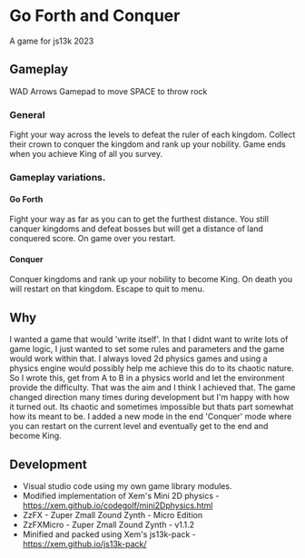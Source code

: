 # Go Forth and Conquer

A game for js13k 2023  


## Gameplay
WAD Arrows Gamepad to move
SPACE to throw rock

### General
Fight your way across the levels to defeat the ruler of each kingdom. Collect their crown to conquer the kingdom and rank up your nobility. 
Game ends when you achieve King of all you survey.

### Gameplay variations.

#### Go Forth
Fight your way as far as you can to get the furthest distance. You still canquer kingdoms and defeat bosses but will get a distance of land conquered score. On game over you restart.

#### Conquer
Conquer kingdoms and rank up your nobility to become King. On death you will restart on that kingdom. Escape to quit to menu.

## Why
I wanted a game that would 'write itself'. In that I didnt want to write lots of game logic, I just wanted to set some rules and parameters and the game would work within that.
I always loved 2d physics games and using a physics engine would possibly help me achieve this do to its chaotic nature.
So I wrote this, get from A to B in a physics world and let the environment provide the difficulty.
That was the aim and I think I achieved that. The game changed direction many times during development but I'm happy with how it turned out.
Its chaotic and sometimes impossible but thats part somewhat how its meant to be. I added a new mode in the end 'Conquer' mode where you can restart on the current level and eventually get to the end and become King.

## Development
* Visual studio code using my own game library modules.
* Modified implementation of Xem's Mini 2D physics - https://xem.github.io/codegolf/mini2Dphysics.html
* ZzFX - Zuper Zmall Zound Zynth - Micro Edition
* ZzFXMicro - Zuper Zmall Zound Zynth - v1.1.2
* Minified and packed using Xem's js13k-pack - https://xem.github.io/js13k-pack/
  
